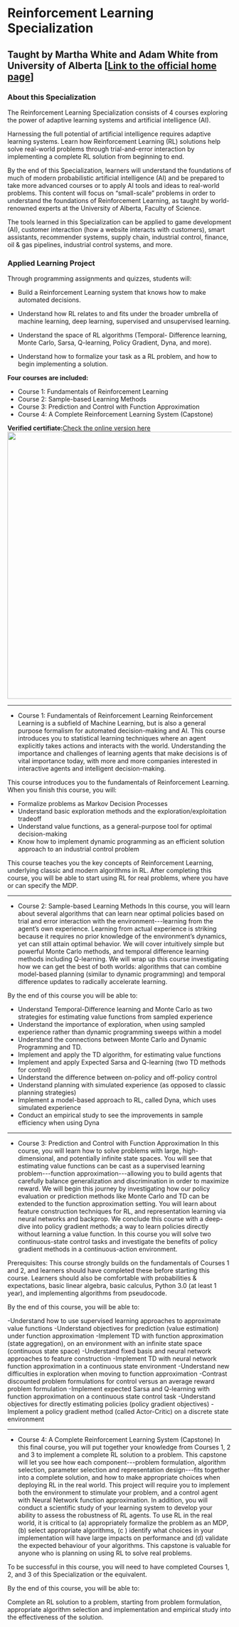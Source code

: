 # Reinforcement Learning Specialization

Taught by Martha White and Adam White from University of Alberta [[Link to the official home
page](https://www.coursera.org/specializations/reinforcement-learning)]
----------------------------------------------
### About this Specialization
The Reinforcement Learning Specialization consists of 4 courses exploring the
power of adaptive learning systems and artificial intelligence (AI).

Harnessing the full potential of artificial intelligence requires adaptive
learning systems. Learn how Reinforcement Learning (RL) solutions help solve
real-world problems through trial-and-error interaction by implementing a
complete RL solution from beginning to end.

By the end of this Specialization, learners will understand the foundations of
much of modern probabilistic artificial intelligence (AI) and be prepared to
take more advanced courses or to apply AI tools and ideas to real-world
problems. This content will focus on “small-scale” problems in order to
understand the foundations of Reinforcement Learning, as taught by
world-renowned experts at the University of Alberta, Faculty of Science.

The tools learned in this Specialization can be applied to game development
(AI), customer interaction (how a website interacts with customers), smart
assistants, recommender systems, supply chain, industrial control, finance, oil
& gas pipelines, industrial control systems, and more.

### Applied Learning Project
Through programming assignments and quizzes, students will:

- Build a Reinforcement Learning system that knows how to make automated
decisions.

- Understand how RL relates to and fits under the broader umbrella of machine
learning, deep learning, supervised and unsupervised learning.  

- Understand the space of RL algorithms (Temporal- Difference learning, Monte
Carlo, Sarsa, Q-learning, Policy Gradient, Dyna, and more).   

- Understand how to formalize your task as a RL problem, and how to begin
implementing a solution.

**Four courses are included:**
* Course 1: Fundamentals of Reinforcement Learning
* Course 2: Sample-based Learning Methods
* Course 3: Prediction and Control with Function Approximation
* Course 4: A Complete Reinforcement Learning System (Capstone)


**Verified certifiate:**[Check the online version
here](https://www.coursera.org/account/accomplishments/specialization/certificate/)
<img src="certificate.png" width="600">

--------------

* Course 1: Fundamentals of Reinforcement Learning
Reinforcement Learning is a subfield of Machine Learning, but is also a general
purpose formalism for automated decision-making and AI. This course introduces
you to statistical learning techniques where an agent explicitly takes actions
and interacts with the world. Understanding the importance and challenges of
learning agents that make decisions is of vital importance today, with more and
more companies interested in interactive agents and intelligent
decision-making. 

This course introduces you to the fundamentals of Reinforcement Learning. When
you finish this course, you will:
- Formalize problems as Markov Decision Processes 
- Understand basic exploration methods and the exploration/exploitation
  tradeoff
- Understand value functions, as a general-purpose tool for optimal
  decision-making
- Know how to implement dynamic programming as an efficient solution approach
  to an industrial control problem

This course teaches you the key concepts of Reinforcement Learning, underlying
classic and modern algorithms in RL. After completing this course, you will be
able to start using RL for real problems, where you have or can specify the
MDP. 

--------------------------------

* Course 2: Sample-based Learning Methods
In this course, you will learn about several algorithms that can learn near
optimal policies based on trial and error interaction with the
environment---learning from the agent’s own experience. Learning from actual
experience is striking because it requires no prior knowledge of the
environment’s dynamics, yet can still attain optimal behavior. We will cover
intuitively simple but powerful Monte Carlo methods, and temporal difference
learning methods including Q-learning. We will wrap up this course
investigating how we can get the best of both worlds: algorithms that can
combine model-based planning (similar to dynamic programming) and temporal
difference updates to radically accelerate learning.

By the end of this course you will be able to:
 
- Understand Temporal-Difference learning and Monte Carlo as two strategies for
  estimating value functions from sampled experience
- Understand the importance of exploration, when using sampled experience
  rather than dynamic programming sweeps within a model
- Understand the connections between Monte Carlo and Dynamic Programming and
  TD. 
- Implement and apply the TD algorithm, for estimating value functions
- Implement and apply Expected Sarsa and Q-learning (two TD methods for control) 
- Understand the difference between on-policy and off-policy control
- Understand planning with simulated experience (as opposed to classic planning
  strategies)
- Implement a model-based approach to RL, called Dyna, which uses simulated
  experience 
- Conduct an empirical study to see the improvements in sample efficiency when
  using Dyna

--------------------------------

* Course 3: Prediction and Control with Function Approximation
In this course, you will learn how to solve problems with large,
high-dimensional, and potentially infinite state spaces. You will see that
estimating value functions can be cast as a supervised learning
problem---function approximation---allowing you to build agents that carefully
balance generalization and discrimination in order to maximize reward. We will
begin this journey by investigating how our policy evaluation or prediction
methods like Monte Carlo and TD can be extended to the function approximation
setting. You will learn about feature construction techniques for RL, and
representation learning via neural networks and backprop. We conclude this
course with a deep-dive into policy gradient methods; a way to learn policies
directly without learning a value function. In this course you will solve two
continuous-state control tasks and investigate the benefits of policy gradient
methods in a continuous-action environment. 

Prerequisites: This course strongly builds on the fundamentals of Courses 1 and
2, and learners should have completed these before starting this course.
Learners should also be comfortable with probabilities & expectations, basic
linear algebra, basic calculus, Python 3.0 (at least 1 year), and  implementing
algorithms from pseudocode.

By the end of this course, you will be able to: 

-Understand how to use supervised learning approaches to approximate value
functions
-Understand objectives for prediction (value estimation) under function
approximation
-Implement TD with function approximation (state aggregation), on an
environment with an infinite state space (continuous state space)
-Understand fixed basis and neural network approaches to feature construction 
-Implement TD with neural network function approximation in a continuous state
environment
-Understand new difficulties in exploration when moving to function
approximation
-Contrast discounted problem formulations for control versus an average reward
problem formulation
-Implement expected Sarsa and Q-learning with function approximation on a
continuous state control task
-Understand objectives for directly estimating policies (policy gradient
objectives)
-Implement a policy gradient method (called Actor-Critic) on a discrete state
environment

--------------------------------

* Course 4: A Complete Reinforcement Learning System (Capstone)
In this final course, you will put together your knowledge from Courses 1, 2
and 3 to implement a complete RL solution to a problem. This capstone will let
you see how each component---problem formulation, algorithm selection,
parameter selection and representation design---fits together into a complete
solution, and how to make appropriate choices when deploying RL in the real
world. This project will require you to implement both the environment to
stimulate your problem, and a control agent with Neural Network function
approximation. In addition, you will conduct a scientific study of your
learning system to develop your ability to assess the robustness of RL agents.
To use RL in the real world, it is critical to (a) appropriately formalize the
problem as an MDP, (b) select appropriate algorithms, (c ) identify what
choices in your implementation will have large impacts on performance and (d)
validate the expected behaviour of your algorithms. This capstone is valuable
for anyone who is planning on using RL to solve real problems.

To be successful in this course, you will need to have completed Courses 1, 2,
and 3 of this Specialization or the equivalent.

By the end of this course, you will be able to: 

Complete an RL solution to a problem, starting from problem formulation,
appropriate algorithm selection and implementation and empirical study into the
effectiveness of the solution.

